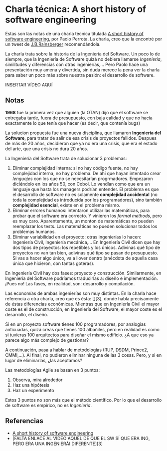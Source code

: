 # Charla técnica: A short history of software engineering

Estas son las notas de una charla técnica titulada [A short history of software engineering][1], por Paolo Perrota. La charla, creo que la encontré por un tweet de [J.B.Rainsberger][2] recomendándola.

La charla trata sobre la historia de la Ingeniería del Software. Un poco lo de siempre, que la Ingeniería de Software quizá no debiera llamarse *Ingeniería*, similitudes y diferencias con otras ingenierías,... Pero Paolo hace una presentación muy amena y divertida, sin duda merece la pena ver la charla para saber un poco más sobre nuestra pasión: el desarrollo de software.

<!-- more -->

INSERTAR VÍDEO AQUÍ

## Notas

**1968** fue la primera vez que alguien (la OTAN) dijo que el software se entregaba tarde, fuera de presupuesto, con baja calidad y que no hacía exactamente lo que tenía que hacer (es decir, que contenía bugs)

La solucion propuesta fue una nueva disciplina, que llamaron **Ingeniería del Software**, para tratar de salir de esa crisis de proyectos fallidos. Despues de más de 20 años, decidieron que ya no era una crisis, que era el estado del arte, que una crisis no dura 20 años.

La Ingeniería del Software trata de solucionar 3 problemas:

1. Eliminar complejidad interna: si no hay código fuente, no hay complejidad interna, no hay problema. De ahí que hayan intentado crear *lenguajes* con los que no se necesitarían progrmadores. Empezaron diciéndolo en los años 50, con Cobol. Lo vendían como que era un lenguaje que hasta los managers podrían entender. El problema es que el desarrollo de software no es solamente **complejidad accidental** (no toda la complejidad es introducida por los programadores), sino también **complejidad esencial**, existe en el problema mismo.
2. Eliminar errores humanos: intentaron utilizar las matemáticas, para probar que el software era correcto. Y vinieron los *formal methods*, pero es muy caro. Aparentemente, un monton de matemáticas no pueden reemplazar los tests. Las matemáticas no pueden solucionar todos los problemas humanos.
3. Eliminar variabilidad en el proyecto: otras ingenierías lo hacen: Ingeniería Civil, Ingeniería mecánica,... En Ingeniería Civil dicen que hay dos tipos de proyectos: los repetibles y los únicos. Adivinas qué tipo de proyectos no van tan bien, adivinas qué tipo se pasan de presupuesto. Si vas a hacer algo único, va a llover dentro (anécdota de aquella casa única que hicieron, con tantas goteras).

En Ingeniería Civil hay dos fases: proyecto y construcción. Similarmente, en Ingeniería del Software podríamos traducirlas a: diseño e implementación. ¡Pues no! Las fases, en realidad, son: desarrollo y compilación.

Las economías de ambas ingenierías son muy distintas. En la charla hace referencia a otra charla, creo que es ésta: [][3], donde habla precisamente de éstas diferencias económicas. Mientras que en Ingeniería Civil el mayor coste es el de construcción, en Ingeniería del Software, el mayor coste es el desarrollo, el diseño.

Si en un proyecto software tienes 100 programadores, por analogías anticuadas, quizá creas que tienes 100 albañiles, pero en realidad es como si tuvieras 100 arquitectos para diseñar el mismo edificio. ¿A que eso ya parece algo más complejo de gestionar?

A continuación, pasa a hablar de metodologías (RUP, DSDM, Prince2, CMMI,...). Al final, no pudieron eliminar ninguna de las 3 cosas. Pero, y si en lugar de eliminarlas, ¿las aceptamos?

Las metodologías Agile se basan en 3 puntos:

1. Observa, mira alrededor
2. Haz una hipótesis
3. Haz un experimento

Estos 3 puntos no son más que el método científico. Por lo que el desarrollo de software es empírico, no es *Ingeniería*.

## Referencias

- [A short history of software engineering][1]
- [FALTA ENLACE AL VÍDEO AQUEL DE QUE EL SW SÍ QUE ERA ING, PERO ERA UNA INGENIERÁI DIFERENTE][3]

[1]: https://www.youtube.com/watch?v=9IPn5Gk_OiM
[2]: https://twitter.com/jbrains

